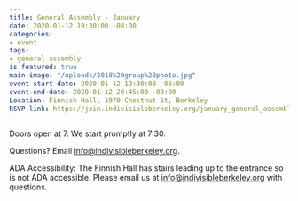 ```yaml
---
title: General Assembly - January
date: 2020-01-12 19:30:00 -08:00
categories:
- event
tags:
- general assembly
is featured: true
main-image: "/uploads/2018%20group%20photo.jpg"
event-start-date: 2020-01-12 19:30:00 -08:00
event-end-date: 2020-01-12 20:45:00 -08:00
Location: Finnish Hall, 1970 Chestnut St, Berkeley
RSVP-link: https://join.indivisibleberkeley.org/january_general_assembly_20200112
---
```


Doors open at 7. We start promptly at 7:30.

Questions? Email info@indivisibleberkeley.org.

ADA Accessibility: The Finnish Hall has stairs leading up to the entrance so is not ADA accessible. Please email us at info@indivisibleberkeley.org with questions.